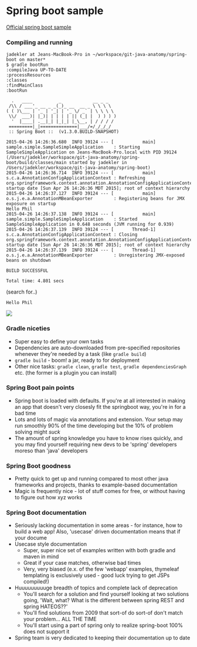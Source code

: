 # Spring boot sample

[Official spring boot sample](https://github.com/spring-projects/spring-boot/tree/master/spring-boot-samples/spring-boot-sample-simple)

### Compiling and running

```
jadekler at Jeans-MacBook-Pro in ~/workspace/git-java-anatomy/spring-boot on master*
$ gradle bootRun
:compileJava UP-TO-DATE
:processResources
:classes
:findMainClass
:bootRun

  .   ____          _            __ _ _
 /\\ / ___'_ __ _ _(_)_ __  __ _ \ \ \ \
( ( )\___ | '_ | '_| | '_ \/ _` | \ \ \ \
 \\/  ___)| |_)| | | | | || (_| |  ) ) ) )
  '  |____| .__|_| |_|_| |_\__, | / / / /
 =========|_|==============|___/=/_/_/_/
 :: Spring Boot ::  (v1.3.0.BUILD-SNAPSHOT)

2015-04-26 14:26:36.680  INFO 39124 --- [           main] sample.simple.SampleSimpleApplication    : Starting SampleSimpleApplication on Jeans-MacBook-Pro.local with PID 39124 (/Users/jadekler/workspace/git-java-anatomy/spring-boot/build/classes/main started by jadekler in /Users/jadekler/workspace/git-java-anatomy/spring-boot)
2015-04-26 14:26:36.714  INFO 39124 --- [           main] s.c.a.AnnotationConfigApplicationContext : Refreshing org.springframework.context.annotation.AnnotationConfigApplicationContext@1a1d6a08: startup date [Sun Apr 26 14:26:36 MDT 2015]; root of context hierarchy
2015-04-26 14:26:37.127  INFO 39124 --- [           main] o.s.j.e.a.AnnotationMBeanExporter        : Registering beans for JMX exposure on startup
Hello Phil
2015-04-26 14:26:37.138  INFO 39124 --- [           main] sample.simple.SampleSimpleApplication    : Started SampleSimpleApplication in 0.648 seconds (JVM running for 0.939)
2015-04-26 14:26:37.139  INFO 39124 --- [       Thread-1] s.c.a.AnnotationConfigApplicationContext : Closing org.springframework.context.annotation.AnnotationConfigApplicationContext@1a1d6a08: startup date [Sun Apr 26 14:26:36 MDT 2015]; root of context hierarchy
2015-04-26 14:26:37.139  INFO 39124 --- [       Thread-1] o.s.j.e.a.AnnotationMBeanExporter        : Unregistering JMX-exposed beans on shutdown

BUILD SUCCESSFUL

Total time: 4.801 secs
```

(search for..)

```
Hello Phil
```

![](http://s2.quickmeme.com/img/69/69fbf7240f42620c870bdc173856ead82781e930db2ac505e941931fc2c24ea1.jpg)

### Gradle niceties

- Super easy to define your own tasks
- Dependencies are auto-downloaded from pre-specified repositories whenever they're needed by a task (like `gradle build`)
- `gradle build` - boom! a jar, ready to for deployment
- Other nice tasks: `gradle clean`, `gradle test`, `gradle dependenciesGraph` etc. (the former is a plugin you can install)

### Spring Boot pain points

- Spring boot is loaded with defaults. If you're at all interested in making an app that doesn't very closesly fit the springboot way, you're in for a bad time
- Lots and lots of magic via annotations and extension. Your setup may run smoothly 90% of the time developing but the 10% of problem solving might *suck*
- The amount of spring knowledge you have to know rises quickly, and you may find yourself requiring new devs to be 'spring' developers moreso than 'java' developers

### Spring Boot goodness

- Pretty quick to get up and running compared to most other java frameworks and projects, thanks to example-based documentation
- Magic is frequently nice - lot of stuff comes for free, or without having to figure out how xyz works

### Spring Boot documentation
- Seriously lacking documentation in some areas - for instance, how to build a web app! Also, 'usecase' driven documentation means that if your docume
- Usecase style documentation
    - Super, super nice set of examples written with both gradle and maven in mind
    - Great if your case matches, otherwise bad times
    - Very, very biased (e.x. of the few 'webapp' examples, thymeleaf templating is exclusively used - good luck trying to get JSPs compiled!)
- Huuuuuuuuuge breadth of topics and complete lack of deprecation
    - You'll search for a solution and find yourself looking at two solutions going, 'Wait, what? What is the different between spring REST and spring HATEOS??'
    - You'll find solutions from 2009 that sort-of do sort-of don't match your problem... ALL THE TIME
    - You'll start using a part of spring only to realize spring-boot 100% does not support it
- Spring team is very dedicated to keeping their documentation up to date